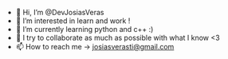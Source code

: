 - 👋 Hi, I’m @DevJosiasVeras
- 👀 I’m interested in learn and work !
- 🌱 I’m currently learning python and c++ :)
- 💞️ I try to collaborate as much as possible with what I know <3
- 📫 How to reach me -> josiasverasti@gmail.com
